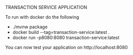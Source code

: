 TRANSACTION SERVICE APPLICATION

To run with docker do the following
- ./mvnw package
- docker build --tag=transaction-service:latest .
- docker run -p8080:8080 transaction-service:latest

You can now test your application on http://localhost:8080